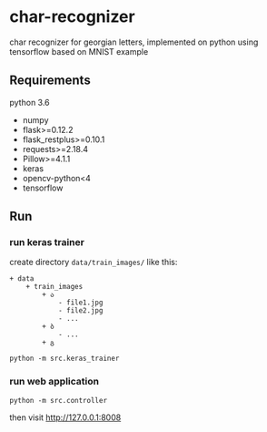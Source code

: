 # char-recognizer

char recognizer for georgian letters, implemented on python using tensorflow based on MNIST example

## Requirements

python 3.6

- numpy
- flask>=0.12.2
- flask_restplus>=0.10.1
- requests>=2.18.4
- Pillow>=4.1.1
- keras
- opencv-python<4
- tensorflow


## Run

### run keras trainer
create directory `data/train_images/` like this:

```
+ data
    + train_images
        + ა
            - file1.jpg
            - file2.jpg
            - ...
        + ბ
            - ...
        + გ

```

```
python -m src.keras_trainer
```

### run web application

```
python -m src.controller
```

then visit http://127.0.0.1:8008